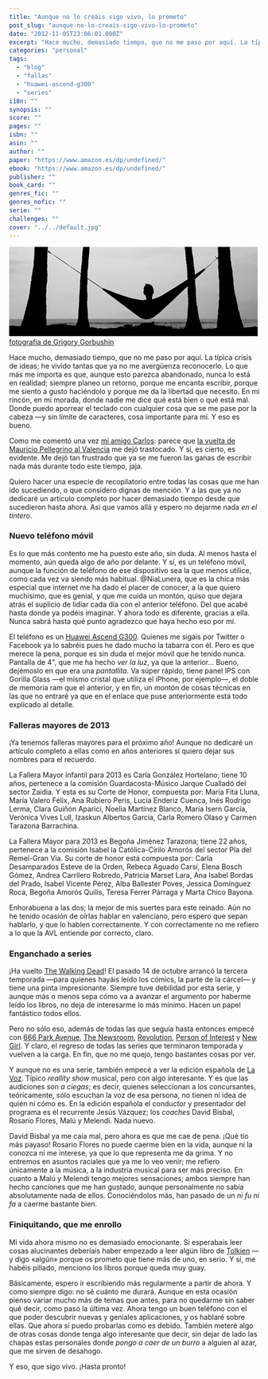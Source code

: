 ```yaml
---
title: "Aunque no lo creáis sigo vivo, lo prometo"
post_slug: "aunque-no-lo-creais-sigo-vivo-lo-prometo"
date: "2012-11-05T23:06:01.000Z"
excerpt: "Hace mucho, demasiado tiempo, que no me paso por aquí. La típica crisis de ideas; he vivido tantas que ya no me avergüenza reconocerlo. Lo que más me importa es que, aunque esto parezca abandonado, nunca lo está en realidad; siempre planeo un retorno, porque me encanta escribir, porque me siento a gusto haciéndolo y porque me da la libertad que necesito. En mi rincón, en mi morada, donde nadie me dice qué está bien o qué está mal. Donde puedo aporrear el teclado con cualquier cosa que se me pase por la cabeza —y sin límite de caracteres, cosa importante para mí. Y eso es bueno."
categories: "personal"
tags: 
  - "blog"
  - "fallas"
  - "huawei-ascend-g300"
  - "series"
i18n: ""
synopsis: ""
score: ""
pages: ""
isbn: ""
asin: ""
author: ""
paper: "https://www.amazon.es/dp/undefined/"
ebook: "https://www.amazon.es/dp/undefined/"
publisher: ""
book_card: ""
genres_fic: ""
genres_nofic: ""
serie: ""
challenges: ""
cover: "../../default.jpg"
---
```


![](images/vacaciones.png)[fotografía de Grigory Gorbushin](http://500px.com/photo/28891)

Hace mucho, demasiado tiempo, que no me paso por aquí. La típica crisis de ideas; he vivido tantas que ya no me avergüenza reconocerlo. Lo que más me importa es que, aunque esto parezca abandonado, nunca lo está en realidad; siempre planeo un retorno, porque me encanta escribir, porque me siento a gusto haciéndolo y porque me da la libertad que necesito. En mi rincón, en mi morada, donde nadie me dice qué está bien o qué está mal. Donde puedo aporrear el teclado con cualquier cosa que se me pase por la cabeza —y sin límite de caracteres, cosa importante para mí. Y eso es bueno.

Como me comentó una vez [mi amigo Carlos](http://carlos63ccp.blogspot.com.es): parece que [la vuelta de Mauricio Pellegrino al Valencia](http://fjp.es/mauricio-pellegrino-nuevo-entrenador-del-valencia-cf/) me dejó trastocado. Y sí, es cierto, es evidente. Me dejó tan frustrado que ya se me fueron las ganas de escribir nada más durante todo este tiempo, jaja.

Quiero hacer una especie de recopilatorio entre todas las cosas que me han ido sucediendo, o que considero dignas de mención. Y a las que ya no dedicaré un artículo completo por hacer demasiado tiempo desde que sucedieron hasta ahora. Así que vamos allá y espero no dejarme nada _en el tintero_.

### Nuevo teléfono móvil

Es lo que más contento me ha puesto este año, sin duda. Al menos hasta el momento, aún queda algo de año por delante. Y sí, es un teléfono móvil, aunque la función de teléfono de ese dispositivo sea la que menos utilice, como cada vez va siendo más habitual. @NiaLunera, que es la chica más especial que internet me ha dado el placer de conocer, a la que quiero muchísimo, que es genial, y que me cuida un montón, quiso que dejara atrás el suplicio de lidiar cada día con el anterior teléfono. Del que acabé hasta donde ya podéis imaginar. Y ahora todo es diferente, gracias a ella. Nunca sabrá hasta qué punto agradezco que haya hecho eso por mí.

El teléfono es un [Huawei Ascend G300](http://faqsandroid.com/huawei-ascend-g300/). Quienes me sigáis por Twitter o Facebook ya lo sabréis pues he dado mucho la tabarra con él. Pero es que merece la pena, porque es sin duda el mejor móvil que he tenido nunca. Pantalla de 4", que me ha hecho _ver la luz_, ya que la anterior… Bueno, dejémoslo en que era una _pantallita_. Va súper rápido, tiene panel IPS con Gorilla Glass —el mismo cristal que utiliza el iPhone, por ejemplo—, el doble de memoria ram que el anterior, y en fin, un montón de cosas técnicas en las que no entraré ya que en el enlace que puse anteriormente está todo explicado al detalle.

### Falleras mayores de 2013

¡Ya tenemos falleras mayores para el próximo año! Aunque no dedicaré un artículo completo a ellas como en años anteriores sí quiero dejar sus nombres para el recuerdo.

La Fallera Mayor infantil para 2013 es Carla González Hortelano; tiene 10 años, pertenece a la comisión Guardacosta-Músico Jarque Cualladó del sector Zaidia. Y esta es su Corte de Honor, compuesta por: María Fita Lluna, María Valero Félix, Ana Rubiero Peris, Lucía Enderiz Cuenca, Inés Rodrigo Lerma, Clara Guiñón Aparici, Noelia Martínez Blanco, María Isern García, Verónica Vives Lull, Izaskun Albertos García, Carla Romero Olaso y Carmen Tarazona Barrachina.

La Fallera Mayor para 2013 es Begoña Jiménez Tarazona; tiene 22 años, pertenece a la comisión Isabel la Católica-Cirilo Amorós del sector Pla del Remei-Gran Via. Su corte de honor está compuesta por: Carla Desamparados Esteve de la Orden, Rebeca Aguado Carsí, Elena Bosch Gómez, Andrea Carrilero Robredo, Patricia Marset Lara, Ana Isabel Bordas del Prado, Isabel Vicente Pérez, Alba Ballester Poves, Jessica Domínguez Roca, Begoña Amorós Quilis, Teresa Ferrer Párraga y Marta Chico Bayona.

Enhorabuena a las dos; la mejor de mis suertes para este reinado. Aún no he tenido ocasión de oírlas hablar en valenciano, pero espero que sepan hablarlo, y que lo hablen correctamente. Y con correctamente no me refiero a lo que la AVL entiende por correcto, claro.

### Enganchado a series

¡Ha vuelto [The Walking Dead](http://www.imdb.com/title/tt1520211/)! El pasado 14 de octubre arrancó la tercera temporada —para quienes hayáis leído los cómics, la parte de la cárcel— y tiene una pinta impresionante. Siempre tuve debilidad por esta serie, y aunque más o menos sepa cómo va a avanzar el argumento por haberme leído los libros, no deja de interesarme lo más mínimo. Hacen un papel fantástico todos ellos.

Pero no sólo eso, además de todas las que seguía hasta entonces empecé con [666 Park Avenue](http://www.imdb.com/title/tt2197797/), [The Newsroom](http://www.imdb.com/title/tt1870479/), [Revolution](http://www.imdb.com/title/tt2070791/), [Person of Interest](http://www.imdb.com/title/tt1839578/) y [New Girl](http://www.imdb.com/title/tt1826940/). Y claro, el regreso de todas las series que terminaron temporada y vuelven a la carga. En fin, que no me quejo, tengo bastantes cosas por ver.

Y aunque no es una serie, también empecé a ver la edición española de [La Voz](http://www.telecinco.es/lavoz/). Típico _reallity show_ musical, pero con algo interesante. Y es que las audiciones son _a ciegas_; es decir, quienes seleccionan a los concursantes, teóricamente, sólo escuchan la voz de esa persona, no tienen ni idea de quién ni cómo es. En la edición española el conductor y presentador del programa es el recurrente Jesús Vázquez; los _coaches_ David Bisbal, Rosario Flores, Malú y Melendi. Nada nuevo.

David Bisbal ya me caía mal, pero ahora es que me cae de pena. ¡Qué tío más payaso! Rosario Flores no puede caerme bien en la vida, aunque ni la conozca ni me interese, ya que lo que representa me da grima. Y no entremos en asuntos raciales que ya me lo veo venir; me refiero únicamente a la música, a la industria musical para ser más preciso. En cuanto a Malú y Melendi tengo mejores sensaciones; ambos siempre han hecho canciones que me han gustado, aunque personalmente no sabía absolutamente nada de ellos. Conociéndolos más, han pasado de un _ni fu ni fa_ a caerme bastante bien.

### Finiquitando, que me enrollo

Mi vida ahora mismo no es demasiado emocionante. Si esperabais leer cosas alucinantes deberíais haber empezado a leer algún libro de [Tolkien](http://es.wikipedia.org/wiki/Tolkien) —y digo «algún» porque os prometo que tiene más de uno, en serio. Y sí, me habéis pillado, menciono los libros porque queda muy guay.

Básicamente, espero ir escribiendo más regularmente a partir de ahora. Y como siempre digo: no sé cuánto me durará. Aunque en esta ocasión pienso variar mucho más de temas que antes, para no quedarme sin saber qué decir, como pasó la última vez. Ahora tengo un buen teléfono con el que poder descubrir nuevas y geniales aplicaciones, y os hablaré sobre ellas. Que ahora sí puedo probarlas como es debido. También meteré algo de otras cosas donde tenga algo interesante que decir, sin dejar de lado las chapas estas personales donde _pongo a caer de un burro_ a alguien al azar, que me sirven de desahogo.

Y eso, que sigo vivo. ¡Hasta pronto!
